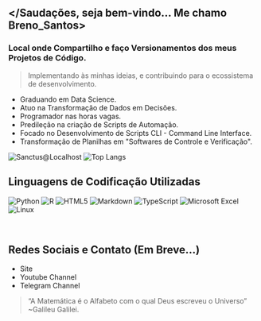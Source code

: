 ## </Saudações, seja bem-vindo... Me chamo Breno_Santos>

### Local onde Compartilho e faço Versionamentos dos meus Projetos de Código.
> Implementando às minhas ideias, e contribuindo para o ecossistema de desenvolvimento.

- Graduando em Data Science.
- Atuo na Transformação de Dados em Decisões.
- Programador nas horas vagas.
- Predileção na criação de Scripts de Automação.
- Focado no Desenvolvimento de Scripts CLI - Command Line Interface.
- Transformação de Planilhas em "Softwares de Controle e Verificação".

![Sanctus@Localhost](https://github-readme-stats.vercel.app/api?username=SanctusLocalHost&show_icons=true&theme=chartreuse-dark)
![Top Langs](https://github-readme-stats.vercel.app/api/top-langs/?username=SanctusLocalHost&hide_progress=true&theme=chartreuse-dark)

## Linguagens de Codificação Utilizadas

<div style="display: inline_block">
  
  ![Python](https://img.shields.io/badge/python-3670A0?style=for-the-badge&logo=python&logoColor=ffdd54)
  ![R](https://img.shields.io/badge/r-%23276DC3.svg?style=for-the-badge&logo=r&logoColor=white)
  ![HTML5](https://img.shields.io/badge/html5-%23E34F26.svg?style=for-the-badge&logo=html5&logoColor=white)
  ![Markdown](https://img.shields.io/badge/markdown-%23000000.svg?style=for-the-badge&logo=markdown&logoColor=white)
  ![TypeScript](https://img.shields.io/badge/typescript-%23007ACC.svg?style=for-the-badge&logo=typescript&logoColor=white)
  ![Microsoft Excel](https://img.shields.io/badge/Microsoft_Excel-217346?style=for-the-badge&logo=microsoft-excel&logoColor=white)
  ![Linux](https://img.shields.io/badge/Linux-FCC624?style=for-the-badge&logo=linux&logoColor=black)
  
</div><br/>

## Redes Sociais e Contato (Em Breve...)

- Site
- Youtube Channel
- Telegram Channel

> “A Matemática é o Alfabeto com o qual Deus escreveu o Universo”
> ~Galileu Galilei.
